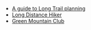 - [A guide to Long Trail planning](https://www.longtrailvermont.com/)
- [Long Distance Hiker](https://www.longdistancehiker.com/)
- [Green Mountain Club](https://www.greenmountainclub.org/)
